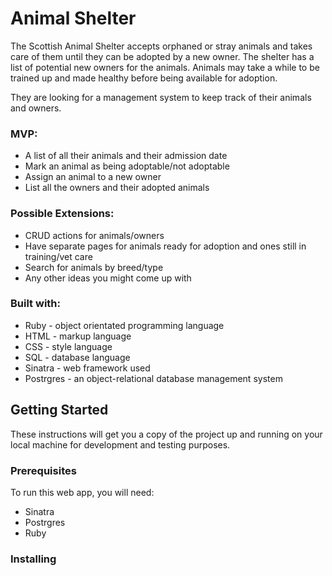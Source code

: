 # Animal Shelter

The Scottish Animal Shelter accepts orphaned or stray animals and takes care of them until they can be adopted by a new owner. The shelter has a list of potential new owners for the animals. Animals may take a while to be trained up and made healthy before being available for adoption.

They are looking for a management system to keep track of their animals and owners.

### MVP:

- A list of all their animals and their admission date
- Mark an animal as being adoptable/not adoptable
- Assign an animal to a new owner
- List all the owners and their adopted animals

### Possible Extensions:

- CRUD actions for animals/owners
- Have separate pages for animals ready for adoption and ones still in training/vet care
- Search for animals by breed/type
- Any other ideas you might come up with


### Built with:

- Ruby - object orientated programming language
- HTML - markup language
- CSS - style language
- SQL - database language
- Sinatra - web framework used
- Postrgres - an object-relational database management system

## Getting Started

These instructions will get you a copy of the project up and running on your local machine for development and testing purposes.

### Prerequisites

To run this web app, you will need:

- Sinatra
- Postrgres
- Ruby

### Installing
